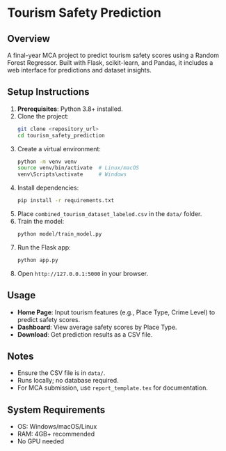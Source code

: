 # Tourism Safety Prediction

## Overview
A final-year MCA project to predict tourism safety scores using a Random Forest Regressor. Built with Flask, scikit-learn, and Pandas, it includes a web interface for predictions and dataset insights.

## Setup Instructions
1. **Prerequisites**: Python 3.8+ installed.
2. Clone the project:
   ```bash
   git clone <repository_url>
   cd tourism_safety_prediction
   ```
3. Create a virtual environment:
   ```bash
   python -m venv venv
   source venv/bin/activate  # Linux/macOS
   venv\Scripts\activate     # Windows
   ```
4. Install dependencies:
   ```bash
   pip install -r requirements.txt
   ```
5. Place `combined_tourism_dataset_labeled.csv` in the `data/` folder.
6. Train the model:
   ```bash
   python model/train_model.py
   ```
7. Run the Flask app:
   ```bash
   python app.py
   ```
8. Open `http://127.0.0.1:5000` in your browser.

## Usage
- **Home Page**: Input tourism features (e.g., Place Type, Crime Level) to predict safety scores.
- **Dashboard**: View average safety scores by Place Type.
- **Download**: Get prediction results as a CSV file.

## Notes
- Ensure the CSV file is in `data/`.
- Runs locally; no database required.
- For MCA submission, use `report_template.tex` for documentation.

## System Requirements
- OS: Windows/macOS/Linux
- RAM: 4GB+ recommended
- No GPU needed
